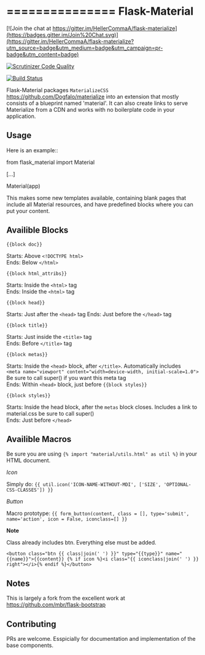 ===============
Flask-Material
===============

[![Join the chat at https://gitter.im/HellerCommaA/flask-materialize](https://badges.gitter.im/Join%20Chat.svg)](https://gitter.im/HellerCommaA/flask-materialize?utm_source=badge&utm_medium=badge&utm_campaign=pr-badge&utm_content=badge)

[![Scrutinizer Code Quality](https://scrutinizer-ci.com/g/HellerCommaA/flask-material/badges/quality-score.png?b=master)](https://scrutinizer-ci.com/g/HellerCommaA/flask-material/?branch=master)

[![Build Status](https://scrutinizer-ci.com/g/HellerCommaA/flask-material/badges/build.png?b=master)](https://scrutinizer-ci.com/g/HellerCommaA/flask-material/build-status/master)

Flask-Material packages `MaterializeCSS` <https://github.com/Dogfalo/materialize> into an extension that mostly consists
of a blueprint named 'material'. It can also create links to serve Materialize
from a CDN and works with no boilerplate code in your application.

Usage
-----

Here is an example::

  from flask_material import Material

  [...]

  Material(app)

This makes some new templates available, containing blank pages that include all
Material resources, and have predefined blocks where you can put your content.

Availible Blocks
----------------
	{{block doc}}
Starts: Above `<!DOCTYPE html>`  
Ends: Below `</html>`

	{{block html_attribs}}  
Starts: Inside the `<html>` tag  
Ends: Inside the `<html>` tag

	{{block head}}
Starts: Just after the `<head>` tag
Ends: Just before the `</head>` tag

	{{block title}}
Starts: Just inside the `<title>` tag  
Ends: Before `</title>` tag

	{{block metas}}
Starts: Inside the `<head>` block, after `</title>`. Automatically includes  
`<meta name="viewport" content="width=device-width, initial-scale=1.0">` Be sure to call super() if you want this meta tag  
Ends: Within `<head>` block, just before `{{block styles}}`

	{{block styles}}
Starts: Inside the head block, after the `metas` block closes. Includes a link to material.css be sure to call super()  
Ends: Just before `</head>`

Availible Macros
----------------
Be sure you are using `{% import "material/utils.html" as util %}` in your HTML document.

*Icon*

Simply do: `{{ util.icon('ICON-NAME-WITHOUT-MDI', ['SIZE', 'OPTIONAL-CSS-CLASSES']) }}`

*Button*

Macro prototype: `{{ form_button(content, class = [], type='submit', name='action', icon = False, iconclass=[] }}`

**Note**

Class already includes btn. Everything else must be added.

`<button class="btn {{ class|join(' ') }}" type="{{type}}" name="{{name}}">{{content}} {% if icon %}<i class="{{ iconclass|join(' ') }} right"></i>{% endif %}</button>`

Notes
-----
This is largely a fork from the excellent work at <https://github.com/mbr/flask-bootstrap>

Contributing
----
PRs are welcome. Esspicially for documentation and implementation of the base components.
